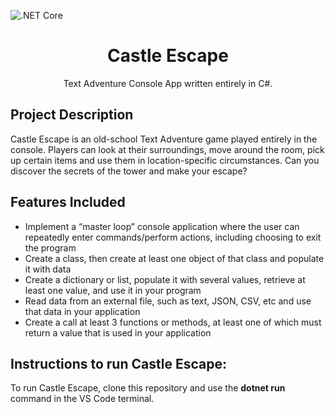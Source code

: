 ![.NET Core](https://github.com/SeanGiddings/CastleEscape/workflows/.NET%20Core/badge.svg)

<h1 align="center">
Castle Escape
</h1>
<p align="center">
Text Adventure Console App written entirely in C#.
</p>

## Project Description

Castle Escape is an old-school Text Adventure game played entirely in the console. Players can look at their surroundings, move around the room, pick up certain items and use them in location-specific circumstances. Can you discover the secrets of the tower and make your escape?

## Features Included

* Implement a “master loop” console application where the user can repeatedly enter commands/perform actions, including choosing to exit the program
* Create a class, then create at least one object of that class and populate it with data
* Create a dictionary or list, populate it with several values, retrieve at least one value, and use it in your program
* Read data from an external file, such as text, JSON, CSV, etc and use that data in your application
* Create a call at least 3 functions or methods, at least one of which must return a value that is used in your application

## Instructions to run Castle Escape: 

To run Castle Escape, clone this repository and use the **dotnet run** command in the VS Code terminal.